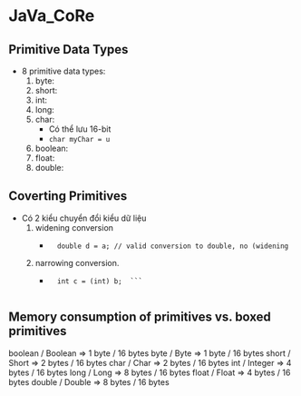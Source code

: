 # JaVa_CoRe

## Primitive Data Types
- 8 primitive data types:
    1. byte: 
    2. short: 
    3. int: 
    4. long:
    5. char:
        - Có thể lưu 16-bit
        - ``` char myChar = u ```
    6. boolean: 
    7. float:
    8. double:

## Coverting Primitives
- Có 2 kiểu chuyển đổi kiểu dữ liệu
    1. widening conversion
        - ``` int a = 1; 
            double d = a; // valid conversion to double, no (widening
            ```
    2. narrowing conversion.
        - ```         double b = 18.94;
            int c = (int) b;  ```


## Memory consumption of primitives vs. boxed primitives
boolean / Boolean => 1 byte / 16 bytes
byte / Byte => 1 byte / 16 bytes
short / Short => 2 bytes / 16 bytes
char / Char => 2 bytes / 16 bytes
int / Integer => 4 bytes / 16 bytes
long / Long => 8 bytes / 16 bytes
float / Float => 4 bytes / 16 bytes
double / Double => 8 bytes / 16 bytes
 
